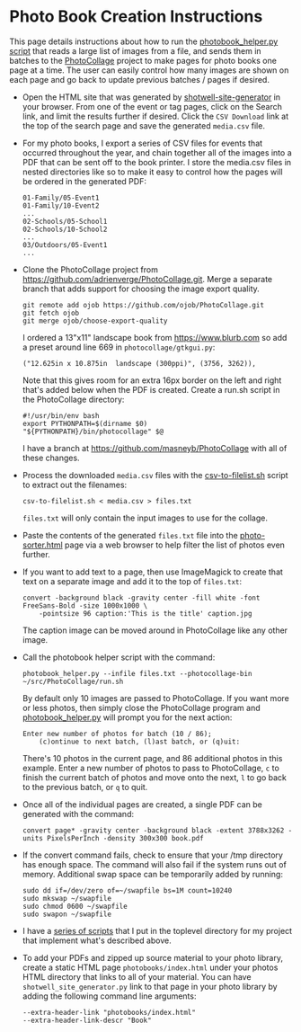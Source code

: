# Photo Book Creation Instructions

This page details instructions about how to run the
[photobook_helper.py script](photobook_helper.py) that reads a large list of images from a file,
and sends them in batches to the
[PhotoCollage](https://github.com/adrienverge/PhotoCollage.git) project to make pages for photo
books one page at a time. The user can easily control how many images are shown on each page and
go back to update previous batches / pages if desired.

- Open the HTML site that was generated by
  [shotwell-site-generator](https://github.com/masneyb/shotwell-site-generator) in your browser.
  From one of the event or tag pages, click on the Search link, and limit the results further
  if desired. Click the `CSV Download` link at the top of the search page and save the generated
  `media.csv` file.

- For my photo books, I export a series of CSV files for events that occurred throughout the
  year, and chain together all of the images into a PDF that can be sent off to the book
  printer. I store the media.csv files in nested directories like so to make it easy to control
  how the pages will be ordered in the generated PDF:

      01-Family/05-Event1
      01-Family/10-Event2
      ...
      02-Schools/05-School1
      02-Schools/10-School2
      ...
      03/Outdoors/05-Event1
      ...

- Clone the PhotoCollage project from <https://github.com/adrienverge/PhotoCollage.git>. Merge
  a separate branch that adds support for choosing the image export quality.

      git remote add ojob https://github.com/ojob/PhotoCollage.git
      git fetch ojob
      git merge ojob/choose-export-quality

  I ordered a 13"x11" landscape book from <https://www.blurb.com> so add a preset around line 669
  in `photocollage/gtkgui.py`:

      ("12.625in x 10.875in  landscape (300ppi)", (3756, 3262)),

  Note that this gives room for an extra 16px border on the left and right that's added below when
  the PDF is created. Create a run.sh script in the PhotoCollage directory:

      #!/usr/bin/env bash
      export PYTHONPATH=$(dirname $0)
      "${PYTHONPATH}/bin/photocollage" $@

  I have a branch at <https://github.com/masneyb/PhotoCollage> with all of these changes.

- Process the downloaded `media.csv` files with the [csv-to-filelist.sh](csv-to-filelist.sh) script
  to extract out the filenames:

      csv-to-filelist.sh < media.csv > files.txt

  `files.txt` will only contain the input images to use for the collage.

- Paste the contents of the generated `files.txt` file into the
  [photo-sorter.html](photo-sorter.html) page via a web browser to help filter the list of photos
  even further.

- If you want to add text to a page, then use ImageMagick to create that text on a separate image
  and add it to the top of `files.txt`:

      convert -background black -gravity center -fill white -font FreeSans-Bold -size 1000x1000 \
          -pointsize 96 caption:'This is the title' caption.jpg

  The caption image can be moved around in PhotoCollage like any other image.

- Call the photobook helper script with the command:

      photobook_helper.py --infile files.txt --photocollage-bin ~/src/PhotoCollage/run.sh

  By default only 10 images are passed to PhotoCollage. If you want more or less photos, then
  simply close the PhotoCollage program and [photobook_helper.py](photobook_helper.py) will
  prompt you for the next action:

      Enter new number of photos for batch (10 / 86);
          (c)ontinue to next batch, (l)ast batch, or (q)uit: 

  There's 10 photos in the current page, and 86 additional photos in this example. Enter a new
  number of photos to pass to PhotoCollage, `c` to finish the current batch of photos and move
  onto the next, `l` to go back to the previous batch, or `q` to quit.

- Once all of the individual pages are created, a single PDF can be generated with the command:

      convert page* -gravity center -background black -extent 3788x3262 -units PixelsPerInch -density 300x300 book.pdf

- If the convert command fails, check to ensure that your /tmp directory has enough space. The
  command will also fail if the system runs out of memory. Additional swap space can be temporarily
  added by running:

      sudo dd if=/dev/zero of=~/swapfile bs=1M count=10240
      sudo mkswap ~/swapfile
      sudo chmod 0600 ~/swapfile
      sudo swapon ~/swapfile

- I have a [series of scripts](pdf-scripts/) that I put in the toplevel directory for my project
  that implement what's described above.

- To add your PDFs and zipped up source material to your photo library, create a static HTML page
  `photobooks/index.html` under your photos HTML directory that links to all of your material.
  You can have `shotwell_site_generator.py` link to that page in your photo library by adding the
  following command line arguments:

      --extra-header-link "photobooks/index.html"
      --extra-header-link-descr "Book"
